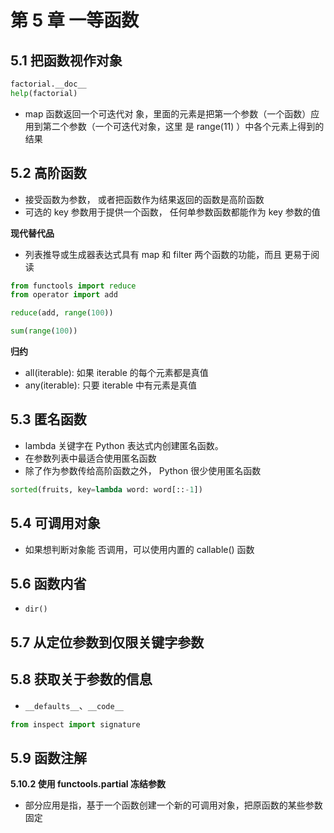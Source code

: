 # 第 5 章 一等函数

## 5.1 把函数视作对象

```python
factorial.__doc__
help(factorial)
```

* map 函数返回一个可迭代对 象，里面的元素是把第一个参数（一个函数）应用到第二个参数（一个可迭代对象，这里 是 range(11) ）中各个元素上得到的结果

## 5.2 高阶函数

* 接受函数为参数， 或者把函数作为结果返回的函数是高阶函数
* 可选的  key 参数用于提供一个函数， 任何单参数函数都能作为 key 参数的值

**现代替代品**

* 列表推导或生成器表达式具有 map 和 filter 两个函数的功能，而且 更易于阅读

```python
from functools import reduce
from operator import add

reduce(add, range(100))

sum(range(100))
```

**归约**

* all(iterable): 如果 iterable 的每个元素都是真值
* any(iterable): 只要 iterable 中有元素是真值


## 5.3 匿名函数

* lambda 关键字在 Python 表达式内创建匿名函数。
* 在参数列表中最适合使用匿名函数
* 除了作为参数传给高阶函数之外， Python 很少使用匿名函数

```python
sorted(fruits, key=lambda word: word[::-1])
```

## 5.4 可调用对象

* 如果想判断对象能 否调用，可以使用内置的 callable() 函数

## 5.6 函数内省

* `dir()`

## 5.7 从定位参数到仅限关键字参数

## 5.8 获取关于参数的信息

* `__defaults__`、`__code__`

```python
from inspect import signature

```

## 5.9 函数注解

**5.10.2 使用 functools.partial 冻结参数**

* 部分应用是指，基于一个函数创建一个新的可调用对象，把原函数的某些参数固定